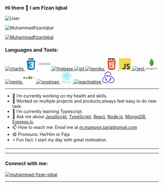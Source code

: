 ### Hi there 👋 I am Fizan Iqbal

![User](https://avatars.githubusercontent.com/u/102588816?v=4)

<p align="left"> <img src="https://komarev.com/ghpvc/?username=mamoontariq&label=Profile%20views&color=0e75b6&style=flat" alt="MuhammadfizanIqbal" /> </p>

<p align="left"> <a href="https://github.com/ryo-ma/github-profile-trophy"><img src="https://github-profile-trophy.vercel.app/?username=MuhammadfizanIqbal" alt="MuhammadfizanIqbal" /></a> </p>

<h3 align="left">Languages and Tools:</h3>
<p align="left"> <a href="https://www.chartjs.org" target="_blank"> <img src="https://www.chartjs.org/media/logo-title.svg" alt="chartjs" width="40" height="40"/> </a> <a href="https://www.w3schools.com/css/" target="_blank"> <img src="https://raw.githubusercontent.com/devicons/devicon/master/icons/css3/css3-original-wordmark.svg" alt="css3" width="40" height="40"/> </a> <a href="https://expressjs.com" target="_blank"> <img src="https://raw.githubusercontent.com/devicons/devicon/master/icons/express/express-original-wordmark.svg" alt="express" width="40" height="40"/> </a> <a href="https://firebase.google.com/" target="_blank"> <img src="https://www.vectorlogo.zone/logos/firebase/firebase-icon.svg" alt="firebase" width="40" height="40"/> </a> <a href="https://git-scm.com/" target="_blank"> <img src="https://www.vectorlogo.zone/logos/git-scm/git-scm-icon.svg" alt="git" width="40" height="40"/> </a> <a href="https://heroku.com" target="_blank"> <img src="https://www.vectorlogo.zone/logos/heroku/heroku-icon.svg" alt="heroku" width="40" height="40"/> </a> <a href="https://www.w3.org/html/" target="_blank"> <img src="https://raw.githubusercontent.com/devicons/devicon/master/icons/html5/html5-original-wordmark.svg" alt="html5" width="40" height="40"/> </a> <a href="https://developer.mozilla.org/en-US/docs/Web/JavaScript" target="_blank"> <img src="https://raw.githubusercontent.com/devicons/devicon/master/icons/javascript/javascript-original.svg" alt="javascript" width="40" height="40"/> </a> <a href="https://jestjs.io" target="_blank"> <img src="https://www.vectorlogo.zone/logos/jestjsio/jestjsio-icon.svg" alt="jest" width="40" height="40"/> </a> <a href="https://www.mongodb.com/" target="_blank"> <img src="https://raw.githubusercontent.com/devicons/devicon/master/icons/mongodb/mongodb-original-wordmark.svg" alt="mongodb" width="40" height="40"/> </a> <a href="https://nextjs.org/" target="_blank"> <img src="https://cdn.worldvectorlogo.com/logos/nextjs-3.svg" alt="nextjs" width="40" height="40"/> </a> <a href="https://nodejs.org" target="_blank"> <img src="https://raw.githubusercontent.com/devicons/devicon/master/icons/nodejs/nodejs-original-wordmark.svg" alt="nodejs" width="40" height="40"/> </a> <a href="https://postman.com" target="_blank"> <img src="https://www.vectorlogo.zone/logos/getpostman/getpostman-icon.svg" alt="postman" width="40" height="40"/> </a> <a href="https://reactjs.org/" target="_blank"> <img src="https://raw.githubusercontent.com/devicons/devicon/master/icons/react/react-original-wordmark.svg" alt="react" width="40" height="40"/> </a> <a href="https://reactnative.dev/" target="_blank"> <img src="https://reactnative.dev/img/header_logo.svg" alt="reactnative" width="40" height="40"/> </a> <a href="https://redux.js.org" target="_blank"> <img src="https://raw.githubusercontent.com/devicons/devicon/master/icons/redux/redux-original.svg" alt="redux" width="40" height="40"/> </a> </p>

<hr></hr>
<ul>
<li> 🔭 I’m currently working on my health and skills.</li>
<li> 📱 Worked on multiple projects and products,always feel easy to do new task.</li>
<li> 🌱 I’m currently learning Typescript.</li>
<li> 💬 Ask me about <a href="mailto:se.fizaniqbal@gmail.com">JavaScript</a>, <a href="mailto:se.fizaniqbal@gmail.com">TypeScript</a>, <a href="mailto:se.fizaniqbal@gmail.com">React</a>, <a href="mailto:se.fizaniqbal@gmail.com">Node.js</a>, <a href="mailto:se.fizaniqbal@gmail.com">MongoDB</a>, <a href="mailto:se.fizaniqbal@gmail.com">Express.js</a>.</li>
<li> 📫 How to reach me: Email me at <a href="mailto:se.fizaniqbal@gmail.com">m.mamoon.tariq@gmail.com</a></li>
<li> 😄 Pronouns: He/Him or Faja</li>
<li> ⚡ Fun fact: I start my day with great motivation.</li>
</ul>
<hr></hr>


<hr></hr>
<h3 align="left">Connect with me:</h3>
<p align="left">
<a href="https://www.linkedin.com/in/muhammad-fizan-iqbal/" target="blank"><img align="center" src="https://raw.githubusercontent.com/rahuldkjain/github-profile-readme-generator/master/src/images/icons/Social/linked-in-alt.svg" alt="muhammad-fizan-iqbal" height="30" width="40" /></a>
</p>
<hr></hr>
